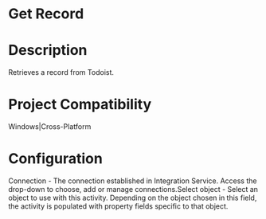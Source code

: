 ﻿# Get Record

# Description

Retrieves a record from Todoist.

# Project Compatibility

Windows|Cross-Platform

# Configuration

Connection - The
                        connection established in Integration Service. Access the drop-down to
                        choose, add or manage connections.Select object - Select
                        an object to use with this activity. Depending on the object chosen in this
                        field, the activity is populated with property fields specific to that
                        object.
